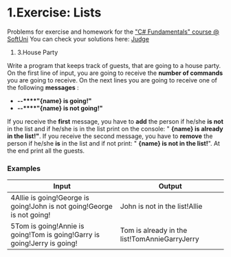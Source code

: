 ﻿# 1.Exercise: Lists

Problems for exercise and homework for the [&quot;C#  Fundamentals&quot; course @ SoftUni](https://softuni.bg/modules/57/tech-module-4-0)
You can check your solutions here: [Judge](https://judge.softuni.bg/Contests/1211)

1. 3.House Party

Write a program that keeps track of guests, that are going to a house party. On the first line of input, you are going to receive the **number of commands** you are going to receive. On the next lines you are going to receive one of the following **messages** :

- **--****&quot;{name} is going!&quot;**
- **--****&quot;{name} is not going!&quot;**

If you receive the **first** message, you have to **add** the person if he/she **is not** in the list and if he/she is in the list print on the console: &quot; **{name} is already in the list!&quot;**. If you receive the second message, you have to **remove** the person if he/she **is** in the list and if not print: &quot; **{name} is not in the list!**&quot;. At the end print all the guests.

### Examples

| **Input** | **Output** |
| --- | --- |
| 4Allie is going!George is going!John is not going!George is not going! | John is not in the list!Allie |
| 5Tom is going!Annie is going!Tom is going!Garry is going!Jerry is going! | Tom is already in the list!TomAnnieGarryJerry |

